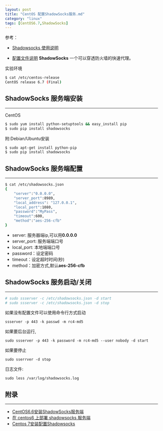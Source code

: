```yaml
---
layout: post
title: "CentOS 配置ShadowSocks服务.md"
category: "linux"
tags: [CentOS6.7,ShadowSocks]
---
```


参考：

* [Shadowsocks 使用说明](https://github.com/shadowsocks/shadowsocks/wiki/Shadowsocks-%E4%BD%BF%E7%94%A8%E8%AF%B4%E6%98%8E)

* [配置文件说明](https://github.com/shadowsocks/shadowsocks/wiki/Configuration-via-Config-File)
**ShadowSocks** 一个可以穿透防火墙的快速代理。

实验环境

```bash
$ cat /etc/centos-release 
CentOS release 6.7 (Final)
```

## ShadowSocks 服务端安装
---

CentOS

```bash 
$ sudo yum install python-setuptools && easy_install pip 
$ sudo pip install shadowsocks
```

附:Debian/Ubuntu安装

```bash
$ sudo apt-get install python-pip
$ sudo pip install shadowsocks
```

## ShadowSocks 服务端配置
---

```bash 
$ cat /etc/shadowsocks.json 
{
	"server":"0.0.0.0",
	"server_port":8989,
	"local_address": "127.0.0.1",
	"local_port":1080,
	"password":"MyPass",
	"timeout":600,
	"method":"aes-256-cfb"
}
```

>
* server: 服务器端ip,可以用**0.0.0.0**
* server_port: 服务端端口号
* local_port: 本地端端口号
* password：设定密码
* timeout：设定超时时间(秒)
* method：加密方式,默认**aes-256-cfb**

## ShadowSocks 服务启动/关闭
---

```bash
# sudo ssserver -c /etc/shadowsocks.json -d start
# sudo ssserver -c /etc/shadowsocks.json -d stop 
```

如果没有配置文件可以使用命令行方式启动

	ssserver -p 443 -k passwd -m rc4-md5 

如果要后台运行,

	sudo ssserver -p 443 -k password -m rc4-md5 --user nobody -d start 

如果要停止

	sudo sserrver -d stop 

日志文件:
	
	sudo less /var/log/shadowsocks.log 

## 附录
---

* [CentOS6.6安装ShadowSocks服务端][1]
* [在 centos6 上部署 shadowsocks 服务端][2]
* [Centos 7安装配置Shadowsocks][3]

[1]: http://www.centoscn.com/image-text/install/2015/0510/5399.html
[2]: https://vfasky.com/2013-05-17/shadowsocks-centos6/
[3]: https://www.ifshow.com/centos-7-installation-and-configuration-shadowsocks/

